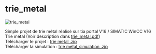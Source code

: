 # trie_metal
![trie_metal](https://github.com/user-attachments/assets/5b2637f3-0894-46b6-890d-3b1c29b0b777)


Simple projet de trie métal réalisé sur tia portal V16 / SIMATIC WinCC V16  
Trie métal (Voir description dans [trie_metal.pdf](./trie_metal.pdf))  
Télécharger le projet : [trie metal .zip](./trie_metal.zip)  
Télécharger la simulation : [trie metal_simulation .zip](./trie_metal_simulation.zip)  
